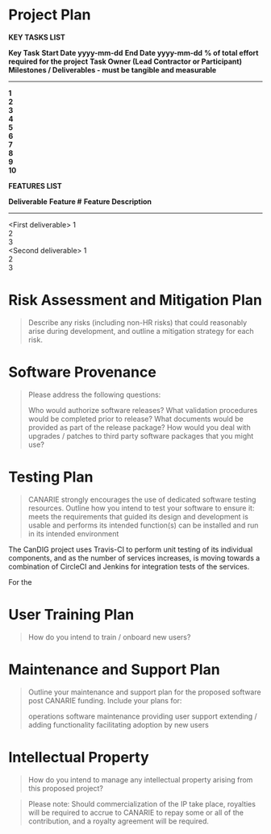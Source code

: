 Project Plan
============

**KEY TASKS LIST**

  **Key Task**   **Start Date yyyy-mm-dd**   **End Date yyyy-mm-dd**   **% of total effort required for the project**   **Task Owner (Lead Contractor or Participant)**   **Milestones / Deliverables - must be tangible and measurable**
  -------------- --------------------------- ------------------------- ------------------------------------------------ ------------------------------------------------- ----------------------------------------------------------------- --
  **1**                                                                                                                                                                                                                                     
  **2**                                                                                                                                                                                                                                     
  **3**                                                                                                                                                                                                                                     
  **4**                                                                                                                                                                                                                                     
  **5**                                                                                                                                                                                                                                     
  **6**                                                                                                                                                                                                                                     
  **7**                                                                                                                                                                                                                                     
  **8**                                                                                                                                                                                                                                     
  **9**                                                                                                                                                                                                                                     
  **10**                                                                                                                                                                                                                                    

**FEATURES LIST**

  **Deliverable**              **Feature \#**   **Feature Description**
  ---------------------------- ---------------- -------------------------
  &lt;First deliverable&gt;    1                
                               2                
                               3                
  &lt;Second deliverable&gt;   1                
                               2                
                               3                
                                                
                                                
                                                
                                                

Risk Assessment and Mitigation Plan
===================================


> Describe any risks (including non-HR risks) that could reasonably arise during development, and outline a mitigation strategy for each risk.

Software Provenance
===================

> Please address the following questions:
> 
> Who would authorize software releases? 
> What validation procedures would be completed prior to release?
> What documents would be provided as part of the release package?
> How would you deal with upgrades / patches to third party software packages that you might use?



Testing Plan
============

> CANARIE strongly encourages the use of dedicated software testing resources. Outline how you intend to test your software to ensure it:
> meets the requirements that guided its design and development
> is usable and performs its intended function(s)
> can be installed and run in its intended environment

The CanDIG project uses Travis-CI to perform unit testing of its individual components, and as the number of services increases, is moving towards a combination of CircleCI and Jenkins for integration tests of the services.

For the 




User Training Plan
==================

> How do you intend to train / onboard new users?


Maintenance and Support Plan
============================

> Outline your maintenance and support plan for the proposed software post CANARIE funding. Include your plans for:
>
> operations 
> software maintenance
> providing user support
> extending / adding functionality
> facilitating adoption by new users

Intellectual Property
=====================

> How do you intend to manage any intellectual property arising from this proposed project?

> Please note: Should commercialization of the IP take place, royalties will be required to accrue 
> to CANARIE to repay some or all of the contribution, and a royalty agreement will be required.
